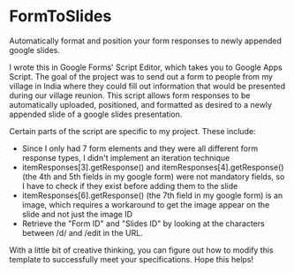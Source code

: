 # FormToSlides
Automatically format and position your form responses to newly appended google slides.

I wrote this in Google Forms' Script Editor, which takes you to Google Apps Script. The goal of the project was to send out a form to people from my village in India where they could fill out information that would be presented during our village reunion. This script allows form responses to be automatically uploaded, positioned, and formatted as desired to a newly appended slide of a google slides presentation.

Certain parts of the script are specific to my project. These include:
- Since I only had 7 form elements and they were all different form response types, I didn't implement an iteration technique
- itemResponses[3].getResponse() and itemResponses[4].getResponse() (the 4th and 5th fields in my google form) were not mandatory fields, so I have to check if they exist before adding them to the slide
- itemResponses[6].getResponse() (the 7th field in my google form) is an image, which requires a workaround to get the image appear on the slide and not just the image ID
- Retrieve the "Form ID" and "Slides ID" by looking at the characters between /d/ and /edit in the URL.

With a little bit of creative thinking, you can figure out how to modify this template to successfully meet your specifications. Hope this helps!
